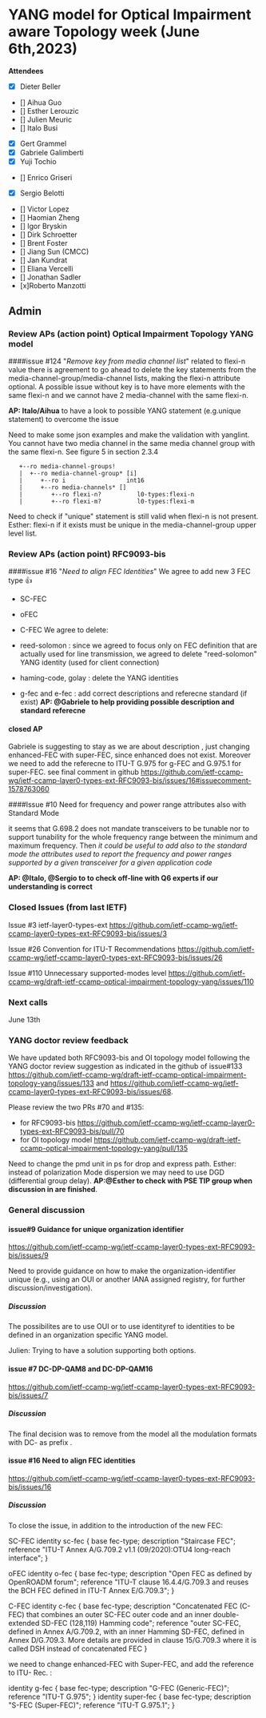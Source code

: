 # YANG model for Optical Impairment aware Topology week (June 6th,2023)


****Attendees****
- [x] Dieter Beller
- [] Aihua Guo
- [] Esther Lerouzic
- [] Julien Meuric
- [] Italo Busi
- [x] Gert Grammel
- [x] Gabriele Galimberti 
- [x] Yuji Tochio
- [] Enrico Griseri
- [x] Sergio Belotti
- [] Victor Lopez
- [] Haomian Zheng
- [] Igor Bryskin
- [] Dirk Schroetter
- [] Brent Foster
- [] Jiang Sun (CMCC)
- [] Jan Kundrat
- [] Eliana Vercelli
- [] Jonathan Sadler
- [x]Roberto Manzotti

## Admin

### Review APs (action point) Optical Impairment Topology YANG model

####issue #124 "*Remove key from media channel list*"
related to flexi-n value there is agreement to go ahead to delete the key statements from the media-channel-group/media-channel lists, 
making the flexi-n attribute optional.
A possible issue without key is to have more elements with the same flexi-n and we cannot have 2 media-channel with the same flexi-n.

**AP: Italo/Aihua** to have a look to possible YANG statement (e.g.unique statement) to overcome the issue

Need to make some json examples and make the validation with yanglint.
You cannot have two media channel in the same media channel group with the same flexi-n. See figure 5 in section 2.3.4

       +--ro media-channel-groups!
       |  +--ro media-channel-group* [i]
       |     +--ro i                 int16
       |     +--ro media-channels* []
       |        +--ro flexi-n?          l0-types:flexi-n
       |        +--ro flexi-m?          l0-types:flexi-m

Need to check if "unique" statement is still valid when flexi-n is not present.
Esther: flexi-n if it exists must be unique in the media-channel-group upper level list.


### Review APs (action point) RFC9093-bis

####issue #16 "*Need to align FEC Identities*" 
We agree to add new 3 FEC type :+1: 
* SC-FEC
* oFEC
* C-FEC
We agree to delete:
* reed-solomon : since we agreed to focus only on FEC definition that are actually used for line transmission, 
we agreed to delete "reed-solomon" YANG identity (used for client connection)
* haming-code, golay : delete the YANG identities

* g-fec and e-fec : add correct descriptions and referecne standard (if exist)
**AP: @Gabriele to help providing possible description and standard referecne**

#### closed AP
Gabriele is suggesting to stay as we are about description ,
just changing enhanced-FEC with super-FEC, since enhanced does not exist.
Moreover we need to add the referecne to ITU-T G.975 for g-FEC and G.975.1 for super-FEC.
see final comment in github https://github.com/ietf-ccamp-wg/ietf-ccamp-layer0-types-ext-RFC9093-bis/issues/16#issuecomment-1578763060

####Issue #10 Need for frequency and power range attributes also with Standard Mode

it seems that G.698.2 does not mandate transceivers to be tunable nor to support tunability for the whole frequency range between 
the minimum and maximum frequency.
Then *it could be useful to add also to the standard mode the attributes used to report the frequency and power ranges supported by a 
given transceiver for a given application code*

**AP: @Italo, @Sergio to to check off-line with Q6 experts if our understanding is correct**


### Closed Issues (from last IETF)

Issue #3 ietf-layer0-types-ext 
https://github.com/ietf-ccamp-wg/ietf-ccamp-layer0-types-ext-RFC9093-bis/issues/3

Issue #26 Convention for ITU-T Recommendations
https://github.com/ietf-ccamp-wg/ietf-ccamp-layer0-types-ext-RFC9093-bis/issues/26

Issue #110 Unnecessary supported-modes level
https://github.com/ietf-ccamp-wg/draft-ietf-ccamp-optical-impairment-topology-yang/issues/110

### Next calls
June 13th 

### YANG doctor review feedback

We have updated both RFC9093-bis and OI topology model 
following the YANG doctor review suggestion as indicated in the github of issue#133
https://github.com/ietf-ccamp-wg/draft-ietf-ccamp-optical-impairment-topology-yang/issues/133
and https://github.com/ietf-ccamp-wg/ietf-ccamp-layer0-types-ext-RFC9093-bis/issues/68.

Please review the two PRs #70 and #135: 
* for RFC9093-bis https://github.com/ietf-ccamp-wg/ietf-ccamp-layer0-types-ext-RFC9093-bis/pull/70
* for OI topology model https://github.com/ietf-ccamp-wg/draft-ietf-ccamp-optical-impairment-topology-yang/pull/135

Need to change the pmd unit in ps for drop and express path.
Esther: instead of polarization Mode dispersion we may need to use DGD (differential group delay). 
**AP:@Esther to check with PSE TIP group when discussion in are finished**.

### General discussion
 
#### issue#9 Guidance for unique organization identifier
https://github.com/ietf-ccamp-wg/ietf-ccamp-layer0-types-ext-RFC9093-bis/issues/9

Need to provide guidance on how to make the organization-identifier unique (e.g., using an OUI or another IANA assigned registry, 
for further discussion/investigation).

##### Discussion

The possibilites are to use OUI or to use identityref to identities to be defined
in an organization specific YANG model.

Julien: Trying to have a solution supporting both options. 

#### issue #7 DC-DP-QAM8 and DC-DP-QAM16
https://github.com/ietf-ccamp-wg/ietf-ccamp-layer0-types-ext-RFC9093-bis/issues/7

##### Discussion

The final decision was to remove from the model all the modulation formats with DC- as prefix .

#### issue #16 Need to align FEC identities
https://github.com/ietf-ccamp-wg/ietf-ccamp-layer0-types-ext-RFC9093-bis/issues/16

##### Discussion


To close the issue, in addition to the introduction of the new FEC:

SC-FEC
identity sc-fec {
base fec-type;
description
"Staircase FEC";
reference
"ITU-T Annex A/G.709.2 v1.1 (09/2020):OTU4 long-reach interface";
}

oFEC
identity o-fec {
base fec-type;
description
"Open FEC as defined by OpenROADM forum";
reference
"ITU-T clause 16.4.4/G.709.3 and reuses the
BCH FEC defined in ITU-T Annex E/G.709.3";
}

C-FEC
identity c-fec {
base fec-type;
description
"Concatenated FEC (C-FEC) that combines an outer SC-FEC
outer code and an inner double-extended
SD-FEC (128,119) Hamming code";
reference
"outer SC-FEC, defined in Annex A/G.709.2, with an inner Hamming SD-FEC, defined in Annex D/G.709.3. 
More details are provided in clause 15/G.709.3 where it is called DSH instead of concatenated FEC
}

we need to change enhanced-FEC with Super-FEC, and add the reference to ITU- Rec. :

identity g-fec {
base fec-type;
description
"G-FEC (Generic-FEC)";
reference
"ITU-T G.975";
}
identity super-fec {
base fec-type;
description
"S-FEC (Super-FEC)";
reference
"ITU-T G.975.1";
}


